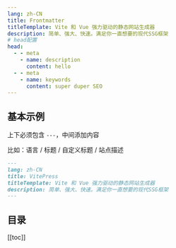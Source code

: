 ```yaml
--- 
lang: zh-CN
title: Frontmatter
titleTemplate: Vite 和 Vue 强力驱动的静态网站生成器
description: 简单、强大、快速。满足你一直想要的现代SSG框架
# head配置
head:
  - - meta
    - name: description
      content: hello
  - - meta
    - name: keywords
      content: super duper SEO
---
```


## 基本示例
上下必须包含 `---`，中间添加内容

比如：语言 / 标题 / 自定义标题 / 站点描述

```md
--- 
lang: zh-CN
title: VitePress
titleTemplate: Vite 和 Vue 强力驱动的静态网站生成器
description: 简单、强大、快速。满足你一直想要的现代SSG框架
---
```

## 目录

[[toc]]